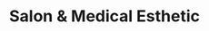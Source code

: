 ---
title: "Salon & Medical Esthetic"
url: /surquillo/salon-und-medical-esthetic/
shop: Kosmetik
---